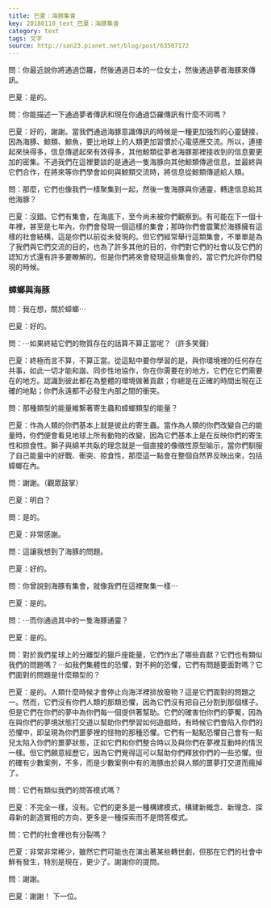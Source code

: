 ```yaml
---
title: 巴夏：海豚集會
key: 20180110_text_巴夏：海豚集會
category: text
tags: 文字
source: http://san23.pixnet.net/blog/post/63507172
---
```


問：你最近說你將通過岱羅，然後通過日本的一位女士，然後通過夢者海豚來傳訊。

巴夏：是的。

問：你能描述一下通過夢者傳訊和現在你通過岱羅傳訊有什麼不同嗎？

巴夏：好的，謝謝。當我們通過海豚意識傳訊的時候是一種更加強烈的心靈鏈接，因為海豚、鯨類、鯨魚，要比地球上的人類更加習慣於心電感應交流。所以，連接起來快得多，信息傳遞起來有效得多，其他鯨類從夢者海豚那裡接收到的信息要更加的密集。不過我們在這裡要談的是通過一隻海豚向其他鯨類傳遞信息，並最終與它們合作，在將來等你們學會如何與鯨類交流時，將信息從鯨類傳遞給人類。

問：那麼，它們也像我們一樣聚集到一起，然後一隻海豚與你通靈，轉達信息給其他海豚？

巴夏：沒錯。它們有集會，在海底下，至今尚未被你們觀察到。有可能在下一個十年裡，甚至是七年內，你們會發現一個這樣的集會；那時你們會震驚於海豚擁有這樣的社會結構，這是你們以前從未發現的。但它們經常舉行這類集會，不單單是為了我們與它們交流的目的，也為了許多其他的目的，你們對它們的社會以及它們的認知方式還有許多要瞭解的。但是你們將來會發現這些集會的，當它們允許你們發現的時候。

### 蟑螂與海豚

問：我在想，關於蟑螂⋯

巴夏：好的。

問：⋯如果終結它們的物質存在的話算不算正當呢？（許多笑聲）

巴夏：終極而言不算，不算正當。從這點中要你學習的是，與你環境裡的任何存在共事，如此一切才能和諧、同步性地協作，你在你需要在的地方，它們在它們需要在的地方。認識到彼此都在為整體的環境做著貢獻；你總是在正確的時間出現在正確的地點；你們永遠都不必發生內部之間的衝突。

問：那種類型的能量維繫著寄生蟲和蟑螂類型的能量？

巴夏：作為人類的你們基本上就是彼此的寄生蟲。當作為人類的你們改變自己的能量時，你們便會看見地球上所有動物的改變，因為它們基本上是在反映你們的寄生性和掠食性。獅子與綿羊共臥的理念就是一個直接的像徵性原型喻示，當你們馴服了自己能量中的好戰、衝突、掠食性，那麼這一點會在整個自然界反映出來，包括蟑螂在內。

問：謝謝。（觀眾鼓掌）

巴夏：明白？

問：是的。

巴夏：非常感謝。

問：這讓我想到了海豚的問題。

巴夏：好的。

問：你曾說到海豚有集會，就像我們在這裡聚集一樣⋯

巴夏：是的。

問：⋯而你通過其中的一隻海豚通靈？

巴夏：是的。

問：對於我們星球上的分離型的獵戶座能量，它們作出了哪些貢獻？它們也有類似我們的問題嗎？⋯如我們集體性的恐懼，對不夠的恐懼，它們有問題要面對嗎？它們面對的問題是什麼類型的？

巴夏：是的。人類什麼時候才會停止向海洋裡排放廢物？這是它們面對的問題之一。然而，它們沒有你們人類的那類恐懼，因為它們沒有把自己分割到那個樣子。但是它們在你們的夢中為你們每一個提供著幫助。它們的確害怕你們的夢魘，因為在與你們的夢境狀態打交道以幫助你們學習如何遊戲時，有時候它們會陷入你們的恐懼中，即呈現為你們噩夢裡的怪物的那種恐懼。它們有一點點恐懼自己會有一點兒太陷入你們的噩夢狀態，正如它們和你們整合時以及與你們在夢裡互動時的情況一樣。但它們願意經歷它，因為它們覺得這可以幫助你們釋放你們的一些恐懼。但的確有少數案例，不多，而是少數案例中有的海豚由於與人類的噩夢打交道而瘋掉了。

問：它們有類似我們的問答模式嗎？

巴夏：不完全一樣，沒有。它們的更多是一種構建模式，構建新概念、新理念、探尋新的創造實相的方向，更多是一種探索而不是問答模式。

問：它們的社會裡也有分裂嗎？

巴夏：非常非常稀少，雖然它們可能也在演出著某些轉世劇，但那在它們的社會中鮮有發生，特別是現在，更少了。謝謝你的提問。

問：謝謝。

巴夏：謝謝！ 下一位。
